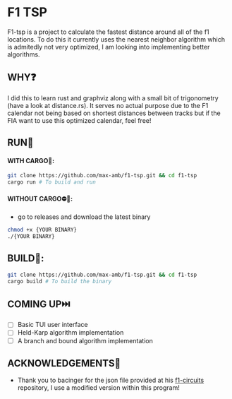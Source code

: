 # F1 TSP
F1-tsp is a project to calculate the fastest distance around all of the f1 locations. To do this it currently uses the nearest neighbor algorithm which is admitedly not very optimized, I am looking into implementing better algorithms.

## WHY❓
I did this to learn rust and graphviz along with a small bit of trigonometry (have a look at distance.rs). It serves no actual purpose due to the F1 calendar not being based on shortest distances between tracks but if the FIA want to use this optimized calendar, feel free!

## RUN🏃
#### WITH CARGO🚚:
```bash
git clone https://github.com/max-amb/f1-tsp.git && cd f1-tsp
cargo run # To build and run 
```
#### WITHOUT CARGO⛔🚚:
- go to releases and download the latest binary
```bash
chmod +x {YOUR BINARY}
./{YOUR BINARY}
```
## BUILD👷:
```bash
git clone https://github.com/max-amb/f1-tsp.git && cd f1-tsp
cargo build # To build the binary
```

## COMING UP⏭️
- [ ] Basic TUI user interface
- [ ] Held-Karp algorithm implementation
- [ ] A branch and bound algorithm implementation

## ACKNOWLEDGEMENTS🙏
- Thank you to bacinger for the json file provided at his [f1-circuits](https://github.com/bacinger/f1-circuits) repository, I use a modified version within this program!
